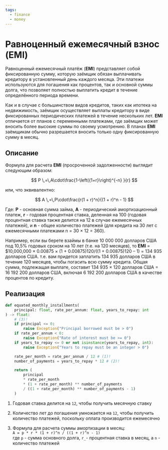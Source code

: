 ```yaml
---
tags:
  - finance
  - money
---
```


# Равноценный ежемесячный взнос (EMI)

Равноценный ежемесячный платёж (__EMI__) представляет собой фиксированную сумму, которую заёмщик обязан выплачивать кредитору в установленный день каждого месяца. Эти платежи используются для погашения как процентов, так и основной суммы долга, что позволяет полностью выплатить кредит в течение определённого периода времени.

Как и в случае с большинством видов кредитов, таких как ипотека на недвижимость, заёмщик осуществляет выплаты кредитору в виде фиксированных периодических платежей в течение нескольких лет. __EMI__ отличается от планов с переменными платежами, где заёмщик может вносить более высокие суммы по своему усмотрению. В планах __EMI__ заёмщикам обычно разрешается вносить только одну фиксированную сумму в месяц.

## Описание

Формула для расчета __EMI__ (просроченной задолженности) выглядит следующим образом:

$$
P \,=\,A\cdot\frac{1-\left({1+r}\right)^{-n} }{r}
$$

или, что эквивалентно:

$$
A \,=\,P\cdot\frac{r(1 + r)^n}{(1 + r)^n - 1}
$$

Где: __P__ - основная сумма займа, __A__ - периодический амортизационный платеж, __r__ - годовая процентная ставка, деленная на 100 (годовая процентная ставка также делится на 12 в случае ежемесячных платежей), и __n__ - общее количество платежей (для кредита на 30 лет с ежемесячными платежами n = 30 × 12 = 360).

Например, если вы берете взаймы в банке 10 000 000 долларов США под 10,5% годовых сроком на 10 лет (т.е. на 120 месяцев), то __EMI__ = $10,000,000 × 0.00875 × (1 + 0.00875)120/((1 + 0.00875)120 – 1) = 134 935 долларов США. т.е. вам придется заплатить 134 935 долларов США в течение 120 месяцев, чтобы погасить всю сумму кредита. Общая сумма, подлежащая выплате, составит 134 935 × 120 долларов США = 16 192 200 долларов США, включая 6 192 200 долларов США в качестве процентов по кредиту.

## Реализация

```python title="python"
def equated_monthly_installments(
    principal: float, rate_per_annum: float, years_to_repay: int
) -> float:
    # (3)!
    if principal <= 0:
        raise Exception("Principal borrowed must be > 0")
    if rate_per_annum < 0:
        raise Exception("Rate of interest must be >= 0")
    if years_to_repay <= 0 or not isinstance(years_to_repay, int):
        raise Exception("Years to repay must be an integer > 0")

    rate_per_month = rate_per_annum / 12 # (1)!
    number_of_payments = years_to_repay * 12 # (2)!

    return (
        principal
        * rate_per_month
        * (1 + rate_per_month) ** number_of_payments
        / ((1 + rate_per_month) ** number_of_payments - 1)
    )
```

1.  Годовая ставка делится на `12`, чтобы получить месячную ставку

2.  Количество лет до погашения умножается на `12`, чтобы получить количество платежей, поскольку оплата производится ежемесячно

3.  Формула для расчета суммы амортизации в месяц:   
    `A = p * r * (1 + r)^n / ((1 + r)^n - 1)`   
    где `p` - сумма основного долга, `r_`- процентная ставка в месяц, а `n` - количество платежей
